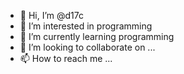 - 👋 Hi, I’m @d17c
- 👀 I’m interested in programming
- 🌱 I’m currently learning programming
- 💞️ I’m looking to collaborate on ...
- 📫 How to reach me ...

<!---
d17c/d17c is a ✨ special ✨ repository because its `README.md` (this file) appears on your GitHub profile.
You can click the Preview link to take a look at your changes.
--->
